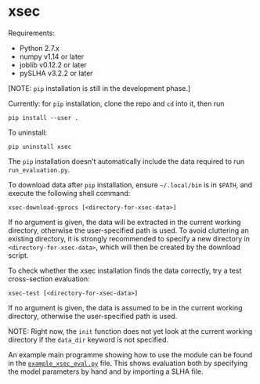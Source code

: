 # xsec

Requirements:
- Python 2.7.x
- numpy v1.14 or later
- joblib v0.12.2 or later
- pySLHA v3.2.2 or later

[NOTE: `pip` installation is still in the development phase.]

Currently: for `pip` installation, clone the repo and `cd` into it, then run
```
pip install --user .
```
To uninstall: 
```
pip uninstall xsec
```
The `pip` installation doesn't automatically include the data required to run `run_evaluation.py`.

To download data after `pip` installation, ensure `~/.local/bin` is in `$PATH`, and execute the following shell command:
```
xsec-download-gprocs [<directory-for-xsec-data>]
```
If no argument is given, the data will be extracted in the current working directory, otherwise the user-specified path is used. To avoid cluttering an existing directory, it is strongly recommended to specify a new directory in `<directory-for-xsec-data>`, which will then be created by the download script.

To check whether the xsec installation finds the data correctly, try a test cross-section evaluation:
```
xsec-test [<directory-for-xsec-data>]
```
If no argument is given, the data is assumed to be in the current working directory, otherwise the user-specified path is used.

NOTE: Right now, the `init` function does not yet look at the current working directory if the `data_dir` keyword is not specified.

An example main programme showing how to use the module can be found in the [`example_xsec_eval.py`](examples/example_xsec_eval.py) file. This shows evaluation both by specifying the model parameters by hand and by importing a SLHA file.

